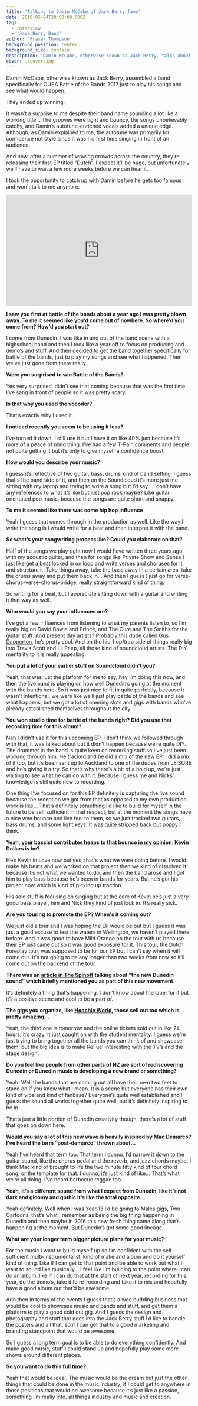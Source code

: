 ```yaml
---
title: 'Talking to Damin McCabe of Jack Berry fame'
date: 2018-05-04T20:00:00.000Z
tags:
  - Interview
  - 'Jack Berry Band'
author: 'Fraser Thompson'
background_position: center
background_size: contain
description: 'Damin McCabe, otherwise known as Jack Berry, talks about his music and more.'
cover: ./cover.jpg
---
```


Damin McCabe, otherwise known as Jack Berry, assembled a band specifically for OUSA Battle of the Bands 2017 just to play his songs and see what would happen.

They ended up winning.

It wasn’t a surprise to me despite their band name sounding a lot like a working title... The grooves were tight and bouncy, the songs unbelievably catchy, and Damin’s autotune-enriched vocals added a unique edge. Although, as Damin explained to me, the autotune was primarily for confidence not style since it was his first time singing in front of an audience.

And now, after a summer of wowing crowds across the country, they’re releasing their first EP titled “Dutch”. I expect it’ll be huge, but unfortunately we’ll have to wait a few more weeks before we can hear it.

I took the opportunity to catch up with Damin before he gets too famous and won't talk to me anymore.

<center><iframe width="100%" height="300" scrolling="no" frameborder="no" allow="autoplay" src="https://w.soundcloud.com/player/?url=https%3A//api.soundcloud.com/playlists/347736389&color=%23ff5500&auto_play=false&hide_related=false&show_comments=true&show_user=true&show_reposts=false&show_teaser=true&visual=true"></iframe></center>

**I saw you first at battle of the bands about a year ago I was pretty blown away. To me it seemed like you’d come out of nowhere. So where’d you come from? How’d you start out?**

I come from Dunedin. I was like in and out of the band scene with a highschool band and then I took like a year off to focus on producing and demo’s and stuff. And then decided to get the band together specifically for battle of the bands, just to play my songs and see what happened. Then we’ve just gone from there really.

**Were you surprised to win Battle of the Bands?**

Yes very surprised, didn’t see that coming because that was the first time I’ve sang in front of people so it was pretty scary.

**Is that why you used the vocoder?**

That’s exactly why I used it.

**I noticed recently you seem to be using it less?**

I’ve turned it down. I still use it but I have it on like 40% just because it’s more of a peace of mind thing. I’ve had a few T-Pain comments and people not quite getting it but it’s only to give myself a confidence boost.

**How would you describe your music?**

I guess it’s reflective of two guitar, bass, drums kind of band setting. I guess that's the band side of it, and then on the Soundcloud it’s more just me sitting with my laptop and trying to write a song but I’d say… I don’t have any references to what it’s like but just pop rock maybe? Like guitar orientated pop music, because the songs are quite short and snappy.

**To me it seemed like there was some hip hop influence**

Yeah I guess that comes through in the production as well. Like the way I write the song is I would write for a beat and then interpret it with the band.

**So what’s your songwriting process like? Could you elaborate on that?**

Half of the songs we play right now I would have written three years ago with my acoustic guitar, and then for songs like Private Show and Sense I just like get a beat locked in on loop and write verses and choruses for it, and structure it: Take things away, take the bass away in a certain area, take the drums away and put them back in... And then I guess I just go for verse-chorus-verse-chorus-bridge, really straightforward kind of thing.

So writing for a beat, but I appreciate sitting down with a guitar and writing it that way as well.

**Who would you say your influences are?**

I’ve got a few influences from listening to what my parents listen to, so I’m really big on David Bowie and Prince, and The Cure and The Smiths for the guitar stuff. And present day artists? Probably this dude called [Gus Dapperton](https://www.youtube.com/watch?v=2DfiyXbUHVc), he’s pretty cool. And on the hip-hop/trap side of things really big into Travis Scott and Lil Peep, all those kind of soundcloud artists. The DIY mentality to it is really appealing.

**You put a lot of your earlier stuff on Soundcloud didn’t you?**

Yeah, that was just the platform for me to say, hey I’m doing this now, and then the live band is playing on how well Dunedin’s going at the moment with the bands here. So it was just nice to fit in quite perfectly, because it wasn’t intentional, we were like we’ll just play battle of the bands and see what happens, but we got a lot of opening slots and gigs with bands who’ve already established themselves throughout the city.

**You won studio time for battle of the bands right? Did you use that recording time for this album?**

Nah I didn't use it for this upcoming EP. I don’t think we followed through with that, it was talked about but it didn’t happen because we’re quite DIY. The drummer in the band is quite keen on recording stuff so I’ve just been working through him. He tracked and he did a mix of the new EP, I did a mix of it too, but it’s been sent up to Auckland to one of the dudes from LEISURE and he’s giving it a try. So that’s why there’s a bit of a hold up, we’re just waiting to see what he can do with it. Because I guess me and Nicks’ knowledge is still quite new to recording.

One thing I’ve focused on for this EP definitely is capturing the live sound because the reception we got from that as opposed to my own production work is like… That’s definitely something I’d like to build for myself in the future to be self sufficient in that respect, but at the moment the songs have a nice wee bounce and live feel to them, so we just tracked two guitars, bass drums, and some light keys. It was quite stripped back but poppy I think.

**Yeah, your bassist contributes heaps to that bounce in my opinion. Kevin Dollars is he?**

He’s Kevin in Love now but yes, that's what we were doing before. I would make his beats and we worked on that project then we kind of dissolved it because it’s not what we wanted to do, and then the band arose and I got him to play bass because he’s been in bands for years. But he’s got his project now which is kind of picking up traction.

His solo stuff is focusing on singing but at the core of Kevin he’s just a very good bass player, him and Nick they kind of just lock in. It’s really sick.

**Are you touring to promote the EP? When's it coming out?**

We just did a tour and I was hoping the EP would be out but I guess it was just a good excuse to test the waters in Wellington, we haven’t played there before. And it was good to have Mild Orange on the tour with us because their EP just came out so it was good exposure for it. This tour, the Dutch Foreplay tour, was supposed to be for our EP but I can’t say when it will come out. It's not going to be any longer than two weeks from now so it’ll come out on the backend of the tour.

**There was an [article in The Spinoff](https://thespinoff.co.nz/music/01-04-2018/the-new-dunedin-sound/) talking about “the new Dunedin sound” which briefly mentioned you as part of this new movement.**

It’s definitely a thing that’s happening, I don’t know about the label for it but it’s a positive scene and cool to be a part of.

**The gigs you organize, like [Hoochie World](http://dunedinsound.com/gigs/hoochie-world-1/), those sell out too which is pretty amazing...**

Yeah, the third one is tomorrow and the online tickets sold out in like 24 hours, it’s crazy. It just caught on with the student mentality. I guess we’re just trying to bring together all the bands you can think of and showcase them, but the big idea is to make ReFuel interesting with the TV’s and the stage design.

**Do you feel like people from other parts of NZ are sort of rediscovering Dunedin or Dunedin music is developing a new brand or something?**

Yeah. Well the bands that are coming out all have their own two feet to stand on if you know what I mean. It is a scene but everyone has their own kind of vibe and kind of fanbase? Everyone’s quite well established and I guess the sound all works together quite well, but it’s definitely inspiring to be in.

That’s just a little portion of Dunedin creativity though, there’s a lot of stuff that goes on down here.

**Would you say a lot of this new wave is heavily inspired by Mac Demarco? I’ve heard the term “post-demarco” thrown about...**

Yeah I've heard that term too. That term I dunno, I’d narrow it down to the guitar sound, like the chorus pedal and the reverb, and jazz chords maybe. I think Mac kind of brought to life the two minute fifty kind of four chord song, or the template for that. I dunno, it’s just kind of like… That’s what we’re all doing. I’ve heard barbecue reggae too.

**Yeah, it’s a different sound from what I expect from Dunedin, like it’s not dark and gloomy and gothic it’s like the total opposite…**

Yeah definitely. Well when I was Year 13 I’d be going to Males gigs, Two Cartoons, that’s what I remember as being the big thing happening in Dunedin and then maybe in 2016 this new fresh thing came along that’s happening at the moment. But Dunedin’s got some good lineage.

**What are your longer term bigger picture plans for your music?**

For the music I want to build myself up so I’m confident with the self-sufficient multi-instrumentalist, kind of make and album and do it yourself kind of thing. Like if I can get to that point and be able to work out what I want to sound like musically… I feel like I’m building to the point where I can do an album, like if I can do that at the start of next year, recording for this year, do the demo’s, take it to re-recording and take it to mix and hopefully have a good album out that’d be awesome.

Adn then in terms of the events I guess that’s a wee budding business that would be cool to showcase music and bands and stuff, and get them a platform to play a good sold out gig. And I guess the design and photography and stuff that goes into the Jack Berry stuff I’d like to handle the posters and all that, so if I can get that to a good marketing and branding standpoint that would be awesome.

So I guess a long term goal is to be able to do everything confidently. And make good music, stuff I could stand up and hopefully play some more shows around different places.

**So you want to do this full time?**

Yeah that would be ideal. The music would be the dream but just the other things that could be done in the music industry, if I could get to anywhere in those positions that would be awesome because it’s just like a passion, something I’m really into, all things industry and music and creation.
